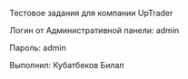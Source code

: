 Тестовое задания для компании UpTrader

Логин от Административной панели: admin

Пароль: admin



Выполнил: Кубатбеков Билал
